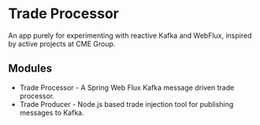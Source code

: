 # Trade Processor 
An app purely for experimenting with reactive Kafka and WebFlux, inspired by active projects at CME Group.

## Modules
- Trade Processor - A Spring Web Flux Kafka message driven trade processor.
- Trade Producer - Node.js based trade injection tool for publishing messages to Kafka.



